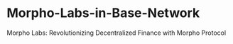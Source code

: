 # Morpho-Labs-in-Base-Network
Morpho Labs: Revolutionizing Decentralized Finance with Morpho Protocol
